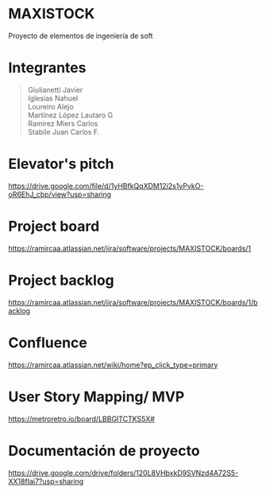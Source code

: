 # MAXISTOCK
Proyecto de elementos de ingeniería de soft

# Integrantes
> Giulianetti Javier\
Iglesias Nahuel\
Loureiro Alejo\
Martínez López Lautaro G\
Ramirez Miers Carlos\
Stabile Juan Carlos F.

# Elevator's pitch
https://drive.google.com/file/d/1yHBfkQqXDM12i2s1yPvkO-oR6EhJ_cbp/view?usp=sharing

# Project board
https://ramircaa.atlassian.net/jira/software/projects/MAXISTOCK/boards/1

# Project backlog
https://ramircaa.atlassian.net/jira/software/projects/MAXISTOCK/boards/1/backlog

# Confluence
https://ramircaa.atlassian.net/wiki/home?ep_click_type=primary

# User Story Mapping/ MVP
https://metroretro.io/board/LBBGITCTKS5X#

# Documentación de proyecto
https://drive.google.com/drive/folders/120L8VHbxkD9SVNzd4A72S5-XX18fIai7?usp=sharing
